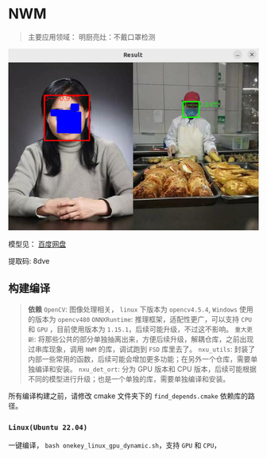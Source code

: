 # **NWM**
 
> 主要应用领域：
> 明厨亮灶：不戴口罩检测

![](assets/nwm.png)


模型见： 
[百度网盘](https://pan.baidu.com/s/1YcG0zW1YbWbaiOq_lGNO7g?pwd=8dve)

提取码: 8dve 


## 构建编译

> **依赖**
> `OpenCV`: 图像处理相关， `linux` 下版本为 `opencv4.5.4`, `Windows` 使用的版本为 `opencv480`
> `ONNXRuntime`: 推理框架，适配性更广，可以支持 `CPU` 和 `GPU` ，目前使用版本为 `1.15.1`，后续可能升级，不过这不影响。
> `重大更新`: 将那些公共的部分单独抽离出来，方便后续升级，解耦仓库，之前出现过串库现象，调用 `NWM` 的库，调试跑到 `FSD` 库里去了。
> `nxu_utils`: 封装了内部一些常用的函数，后续可能会增加更多功能；在另外一个仓库，需要单独编译和安装。
> `nxu_det_ort`: 分为 GPU 版本和 CPU 版本，后续可能根据不同的模型进行升级；也是一个单独的库，需要单独编译和安装。

所有编译构建之前，请修改 cmake 文件夹下的 `find_depends.cmake` 依赖库的路径。

### `Linux(Ubuntu 22.04)`

一键编译， `bash onekey_linux_gpu_dynamic.sh`，支持 `GPU` 和 `CPU`，
